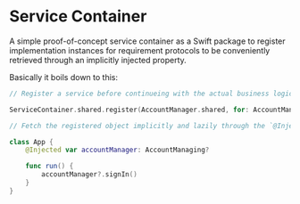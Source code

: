 # Service Container

A simple proof-of-concept service container as a Swift package to register implementation instances for requirement protocols to be conveniently retrieved through an implicitly injected property.

Basically it boils down to this:

```swift
// Register a service before continueing with the actual business logic of your app.

ServiceContainer.shared.register(AccountManager.shared, for: AccountManaging.self)

// Fetch the registered object implicitly and lazily through the `@Injected` property wrapper.

class App {
    @Injected var accountManager: AccountManaging?

    func run() {
        accountManager?.signIn()
    }
}

```
